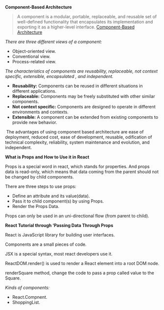 **Component-Based Architecture**

> A component is a modular, portable, replaceable, and reusable set of well-defined functionality that encapsulates its implementation and exporting it as a higher-level interface. [Component-Based Architecture](https://www.tutorialspoint.com/software_architecture_design/component_based_architecture.htm)

*There are three different views of a component:*
- Object-oriented view.
- Conventional view.
- Process-related view.

*The characteristics of components are reusability, replaceable, not context specific, extensible, encapsulated , and independent.*

- **Reusability:** Components can be reused in different situations in different applications.
- **Replaceable:** Components may be freely substituted with other similar components.
- **Not context specific:** Components are designed to operate in different environments and contexts.
- **Extensible:** A component can be extended from existing components to provide new behavior.

 The advantages of using component based architecture are ease of deployment, reduced cost, ease of development, reusable, odification of technical complexity, reliability, system maintenance and evolution, and independent.

**What is Props and How to Use it in React**

Props is a special word in react, which stands for properties. And props data is read-only, which means that data coming from the parent should not be changed by child components. 

There are three steps to use props:

- Define an attribute and its value(data).
- Pass it to child component(s) by using Props.
- Render the Props Data.

Props can only be used in an uni-directional flow (from parent to child).

**React Tutorial through ‘Passing Data Through Props**

React is JavaScript library for building user interfaces.

Components are a small pieces of code.

JSX is a special syntax, most react developers use it.

ReactDOM.render() is used to render a React element into a root DOM node.

renderSquare method, change the code to pass a prop called value to the Square.

*Kinds of components:*

- React.Compnent.
- ShoppingList.


